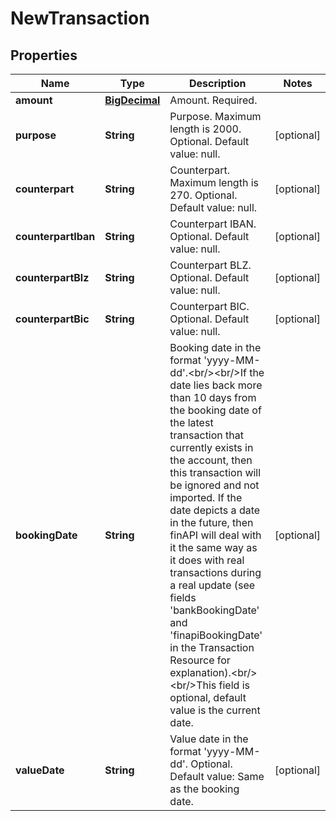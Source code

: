 
# NewTransaction

## Properties
Name | Type | Description | Notes
------------ | ------------- | ------------- | -------------
**amount** | [**BigDecimal**](BigDecimal.md) | Amount. Required. | 
**purpose** | **String** | Purpose. Maximum length is 2000. Optional. Default value: null. |  [optional]
**counterpart** | **String** | Counterpart. Maximum length is 270. Optional. Default value: null. |  [optional]
**counterpartIban** | **String** | Counterpart IBAN. Optional. Default value: null. |  [optional]
**counterpartBlz** | **String** | Counterpart BLZ. Optional. Default value: null. |  [optional]
**counterpartBic** | **String** | Counterpart BIC. Optional. Default value: null. |  [optional]
**bookingDate** | **String** | Booking date in the format &#39;yyyy-MM-dd&#39;.&lt;br/&gt;&lt;br/&gt;If the date lies back more than 10 days from the booking date of the latest transaction that currently exists in the account, then this transaction will be ignored and not imported. If the date depicts a date in the future, then finAPI will deal with it the same way as it does with real transactions during a real update (see fields &#39;bankBookingDate&#39; and &#39;finapiBookingDate&#39; in the Transaction Resource for explanation).&lt;br/&gt;&lt;br/&gt;This field is optional, default value is the current date. |  [optional]
**valueDate** | **String** | Value date in the format &#39;yyyy-MM-dd&#39;. Optional. Default value: Same as the booking date. |  [optional]



